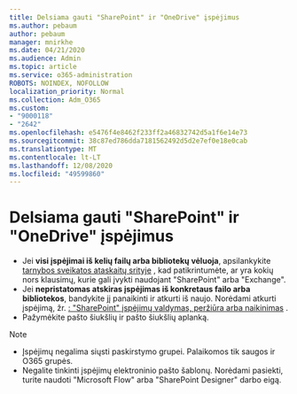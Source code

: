 ```yaml
---
title: Delsiama gauti "SharePoint" ir "OneDrive" įspėjimus
ms.author: pebaum
author: pebaum
manager: mnirkhe
ms.date: 04/21/2020
ms.audience: Admin
ms.topic: article
ms.service: o365-administration
ROBOTS: NOINDEX, NOFOLLOW
localization_priority: Normal
ms.collection: Adm_O365
ms.custom:
- "9000118"
- "2642"
ms.openlocfilehash: e5476f4e8462f233ff2a46832742d5a1f6e14e73
ms.sourcegitcommit: 38c87ed786dda7181562492d5d2e7ef0e18e0cab
ms.translationtype: MT
ms.contentlocale: lt-LT
ms.lasthandoff: 12/08/2020
ms.locfileid: "49599860"
---
```

# <a name="delays-in-receiving-sharepoint-and-onedrive-alerts"></a>Delsiama gauti "SharePoint" ir "OneDrive" įspėjimus

- Jei **visi įspėjimai iš kelių failų arba bibliotekų vėluoja**, apsilankykite [tarnybos sveikatos ataskaitų srityje](https://portal.office.com/adminportal/home?ref=/servicehealth) , kad patikrintumėte, ar yra kokių nors klausimų, kurie gali įvykti naudojant "SharePoint" arba "Exchange".
- Jei **nepristatomas atskiras įspėjimas iš konkretaus failo arba bibliotekos**, bandykite jį panaikinti ir atkurti iš naujo. Norėdami atkurti įspėjimą, žr. [: "SharePoint" įspėjimų valdymas, peržiūra arba naikinimas](https://support.microsoft.com/office/99dfb19c-9a90-4a8c-aba1-aa8c8afb0de2) .
- Pažymėkite pašto šiukšlių ir pašto šiukšlių aplanką.

> [!NOTE]
> - Įspėjimų negalima siųsti paskirstymo grupei. Palaikomos tik saugos ir O365 grupės.
> - Negalite tinkinti įspėjimų elektroninio pašto šablonų. Norėdami pasiekti, turite naudoti "Microsoft Flow" arba "SharePoint Designer" darbo eigą.

